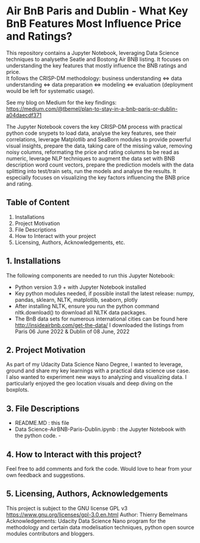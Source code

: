 # Air BnB Paris and Dublin - What Key BnB Features Most Influence Price and Ratings? 
This repository contains a Jupyter Notebook, leveraging Data Science techniques to analysethe Seatle and Bostong Air BNB listing. It focuses on understanding the key features that mostly influence the BNB ratings and price.<br> It follows the CRISP-DM methodology: business understanding <=> data understanding <=> data preparation <=> modeling <=>  evaluation (deployment would be left for systematic usage).

See my blog on Medium for the key findings: https://medium.com/@tbemel/plan-to-stay-in-a-bnb-paris-or-dublin-a04daecdf371

The Jupyter Notebook covers the key CRISP-DM process with practical python code snypets to load data, analyse the key features, see their correlations, leverage Matplotlib and SeaBorn modules to provide powerful visual insights, prepare the data, taking care of the missing value, removing noisy columns, reformating the price and rating columns to be read as numeric, leverage NLP techniques to augment the data set with BNB description word count vectors, prepare the prediction models with the data splitting into test/train sets, run the models and analyse the results. It especially focuses on visualizing the key factors influencing the BNB price and rating.

## Table of Content
1.	Installations
2.	Project Motivation
3.	File Descriptions
4.	How to Interact with your project
5.	Licensing, Authors, Acknowledgements, etc.

## 1.	Installations
The following components are needed to run this Jupyter Notebook:
- Python version 3.9 + with Jupyter Notebook installed
- Key python modules needed, if possible install the latest release: numpy, pandas, sklearn, NLTK, matplotlib, seaborn, plotly
- After installing NLTK, ensure you run the python command nltk.download() to download all NLTK data packages. 
- The BnB data sets for numerous international cities can be found here http://insideairbnb.com/get-the-data/ 
I downloaded the listings from Paris 06 June 2022 & Dublin of 08 June, 2022

## 2.	Project Motivation
As part of my Udacity Data Science Nano Degree, I wanted to leverage, ground and share my key learnings with a practical data science use case.  
I also wanted to experiment new ways to analyzing and visualizing data. I particularly enjoyed the geo location visuals and deep diving on the boxplots. 

## 3.	File Descriptions
- README.MD : this file
- Data Science-AirBNB-Paris-Dublin.ipynb : the Jupyter Notebook with the python code. - 

## 4.	How to Interact with this project?
Feel free to add comments and fork the code. Would love to hear from your own feedback and suggestions. 

## 5.	Licensing, Authors, Acknowledgements
This project is subject to the GNU license GPL v3 https://www.gnu.org/licenses/gpl-3.0.en.html
Author: Thierry Bemelmans
Acknowledgements: Udacity Data Science Nano program for the methodology and certain data modelisation techniques, python open source modules contributors and bloggers.

